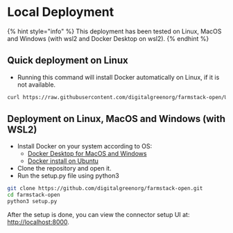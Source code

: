 # Local Deployment

{% hint style="info" %}
 This deployment has been tested on Linux, MacOS and Windows \(with wsl2 and Docker Desktop on wsl2\).
{% endhint %}

## Quick deployment on Linux

* Running this command will install Docker automatically on Linux, if it is not available.

```bash
curl https://raw.githubusercontent.com/digitalgreenorg/farmstack-open/UI_backend_integration/install.sh > fs-install.sh && bash fs-install.sh
```

## Deployment on Linux, MacOS and Windows \(with WSL2\)

* Install Docker on your system according to OS:
  * [Docker Desktop for MacOS and Windows](https://www.docker.com/products/docker-desktop)
  * [Docker install on Ubuntu](https://docs.docker.com/engine/install/ubuntu/)
* Clone the repository and open it.
* Run the setup.py file using python3

```bash
git clone https://github.com/digitalgreenorg/farmstack-open.git
cd farmstack-open
python3 setup.py
```

After the setup is done, you can view the connector setup UI at: [http://localhost:8000](http://localhost:8000).

